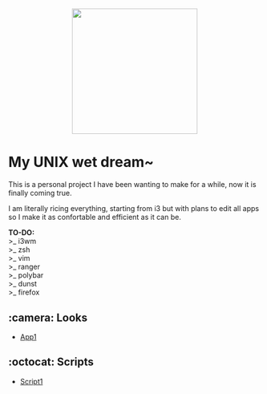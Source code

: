 <h1 align="center">
  <img src="http://getdrawings.com/image/rice-drawing-59.png" width="250">
</h1>

<h1>My UNIX wet dream~</h1>
<p> This is a personal project I have been wanting to make for a while, now it is finally coming true.</p>
<p> I am literally ricing everything, starting from i3 but with plans to edit all apps so I make it as confortable and efficient as it can be. </p>
<p> <b>TO-DO:</b> <br>
  >_ i3wm<br>
  >_ zsh<br>
  >_ vim<br>
  >_ ranger<br>
  >_ polybar<br>
  >_ dunst<br>
  >_ firefox<br>
</p>

<h2> :camera: Looks</h2>
<ul>
  <li><a href="">App1</a></li>
</ul>

<h2> :octocat: Scripts</h2>

<ul>
  <li><a href="">Script1</a></li>
</ul>





